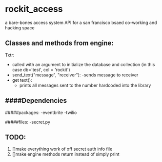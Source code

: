 rockit_access
=============

a bare-bones access system API for a san francisco bsaed co-working and hacking space



Classes and methods from engine:
------------------
Txtr:
- called with an argument to initialize the database and collection (in this case db='test', col = 'rockit')  
- send_text("message", "receiver"):
  -sends message to receiver 
- get text():
  - prints  all messages sent to the number hardcoded into the library





####Dependencies
--------
#####packages:
 -eventbrite
 -twilio

#####files:
-secret.py


TODO:
-----
1. []make everything work of off secret auth info file
2. []make engine methods return instead of simply print